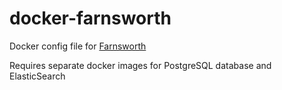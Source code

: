 # docker-farnsworth

Docker config file for [Farnsworth](https://github.com/knagra/farnsworth)

Requires separate docker images for PostgreSQL database and ElasticSearch
